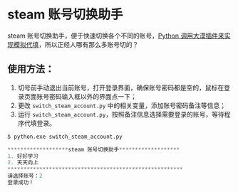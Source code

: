 # steam 账号切换助手

steam 账号切换助手，便于快速切换各个不同的账号，[Python 调用大漠插件来实现模拟代填](../Python调用大漠插件/README.md)，所以正经人哪有那么多账号切的？

## 使用方法：

1. 切号前手动退出当前账号，打开登录界面，确保账号密码都是空的，鼠标在登录页面账号密码输入框以外的界面点一下；
2. 更改 `switch_steam_account.py` 中的相关变量，添加账号密码备注等信息；
3. 运行 `switch_steam_account.py`，按照备注信息选择需要登录的账号，等待程序代填登录。


```python
$ python.exe switch_steam_account.py

*******************steam 账号切换助手*******************
1. 好好学习
2. 天天向上
*******************************************************
请选择账号：2
登录成功！
```
